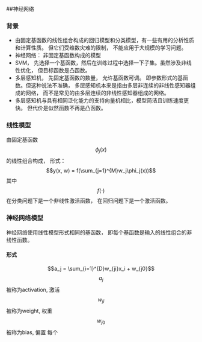 ##神经网络
### 背景
- 由固定基函数的线性组合构成的回归模型和分类模型，有一些有用的分析性质和计算性质。 但它们受维数灾难的限制， 不能应用于大规模的学习问题。
- 神经网络： 非固定基函数构成的模型
- SVM， 先选择一个基函数，然后在训练过程中选择一下子集。虽然涉及非线性优化， 但目标函数是凸函数。
- 多层感知机， 先固定基函数的数量， 允许基函数可调。 即参数形式的基函数。但这种说法不准确， 多层感知机本来是指由多层非连续的非线性感知器组成的网络， 而不是常见的由多层连续的非线性感知器组成的网络。 
- 多层感知机与具有相同泛化能力的支持向量机相比，模型简洁且训练速度更快。 但代价是似然函数不再是凸函数。

### 线性模型
由固定基函数$$\phi_j(x)$$的线性组合构成， 形式：
    $$y(x, w) = f(\sum_{j=1}^{M}w_j\phi_j(x))$$
其中$$f(\cdot)$$ 在分类问题下是一个非线性激活函数， 在回归问题下是一个激活函数。

### 神经网络模型
神经网络使用线性模型形式相同的基函数， 即每个基函数是输入的线性组合的非线性函数。

#### 形式

$$a_j = \sum_{i=1}^{D}w_{ji}x_i + w_{j0}$$
$$a_j$$ 被称为activation, 激活
$$w_{ji}$$被称为weight, 权重
$$w_{j0}$$被称为bias, 偏置
每个
